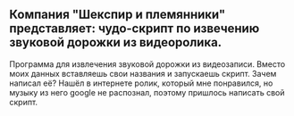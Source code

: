 ## Компания "Шекспир и племянники" представляет: чудо-скрипт по извечению звуковой дорожки из видеоролика.

Программа для извлечения звуковой дорожки из видеозаписи. Вместо моих данных вставляешь свои названия и запускаешь скрипт. Зачем написал её? Нашёл в интернете ролик, который мне понравился, но музыку из него google не распознал, поэтому пришлось написать свой скрипт.
